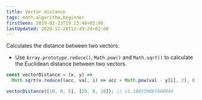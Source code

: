 ```yaml
---
title: Vector distance
tags: math,algorithm,beginner
firstSeen: 2019-02-23T19:13:48+02:00
lastUpdated: 2020-12-28T13:49:24+02:00
---
```


Calculates the distance between two vectors.

- Use `Array.prototype.reduce()`, `Math.pow()` and `Math.sqrt()` to calculate the Euclidean distance between two vectors.

```js
const vectorDistance = (x, y) =>
  Math.sqrt(x.reduce((acc, val, i) => acc + Math.pow(val - y[i], 2), 0));
```

```js
vectorDistance([10, 0, 5], [20, 0, 10]); // 11.180339887498949
```
